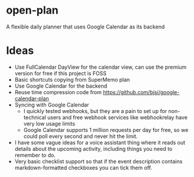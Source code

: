 # open-plan

A flexible daily planner that uses Google Calendar as its backend

# Ideas

- Use FullCalendar DayView for the calendar view, can use the premium version for free if this project is FOSS
- Basic shortcuts copying from SuperMemo plan
- Use Google Calendar for the backend
- Reuse time compression code from https://github.com/bjsi/google-calendar-plan
- Syncing with Google Calendar
  - I quickly tested webhooks, but they are a pain to set up for non-technical users and free webhook services like webhookrelay have very low usage limits
  - Google Calendar supports 1 million requests per day for free, so we could poll every second and never hit the limit.
- I have some vague ideas for a voice assistant thing where it reads out details about the upcoming activity, including things you need to remember to do.
- Very basic checklist support so that if the event description contains markdown-formatted checkboxes you can tick them off.
